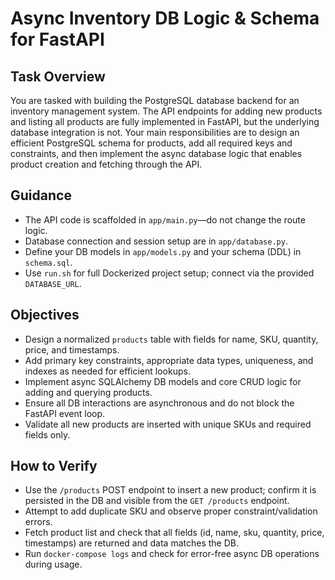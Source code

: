 # Async Inventory DB Logic & Schema for FastAPI

## Task Overview
You are tasked with building the PostgreSQL database backend for an inventory management system. The API endpoints for adding new products and listing all products are fully implemented in FastAPI, but the underlying database integration is not. Your main responsibilities are to design an efficient PostgreSQL schema for products, add all required keys and constraints, and then implement the async database logic that enables product creation and fetching through the API.

## Guidance

- The API code is scaffolded in `app/main.py`—do not change the route logic.
- Database connection and session setup are in `app/database.py`.
- Define your DB models in `app/models.py` and your schema (DDL) in `schema.sql`.
- Use `run.sh` for full Dockerized project setup; connect via the provided `DATABASE_URL`.

## Objectives

- Design a normalized `products` table with fields for name, SKU, quantity, price, and timestamps.
- Add primary key constraints, appropriate data types, uniqueness, and indexes as needed for efficient lookups.
- Implement async SQLAlchemy DB models and core CRUD logic for adding and querying products.
- Ensure all DB interactions are asynchronous and do not block the FastAPI event loop.
- Validate all new products are inserted with unique SKUs and required fields only.

## How to Verify

- Use the `/products` POST endpoint to insert a new product; confirm it is persisted in the DB and visible from the `GET /products` endpoint.
- Attempt to add duplicate SKU and observe proper constraint/validation errors.
- Fetch product list and check that all fields (id, name, sku, quantity, price, timestamps) are returned and data matches the DB.
- Run `docker-compose logs` and check for error-free async DB operations during usage.
